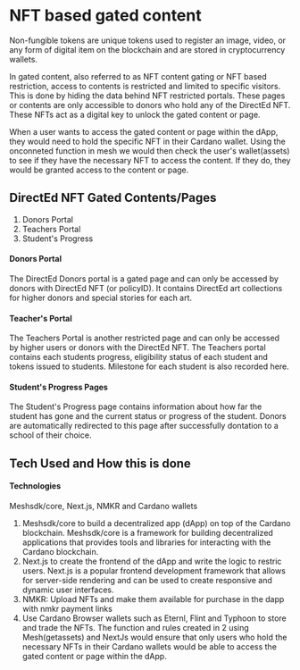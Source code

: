 <h1> NFT based gated content </h1>

<p> Non-fungible tokens are unique tokens used to register an image, video, or any form of digital item on the blockchain and are stored in cryptocurrency wallets.</p>

<p> In gated content, also referred to as NFT content gating or NFT based restriction, access to contents is restricted and limited to specific visitors. This is done by hiding the data behind NFT restricted portals. These pages or contents are only accessible to donors who hold any of the DirectEd NFT. These NFTs act as a digital key to unlock the gated content or page.</p>

<p> When a user wants to access the gated content or page within the dApp, they would need to hold the specific NFT in their Cardano wallet. Using the onconneted function in mesh we would then check the user's wallet(assets) to see if they have the necessary NFT to access the content. If they do, they would be granted access to the content or page.</p>

<h2> DirectEd NFT Gated Contents/Pages </h2>

<ol>
  <li>Donors Portal</li>
  <li>Teachers Portal</li>
  <li>Student's Progress</li>
</ol>

<h4>Donors Portal</h4>

<p>The DirectEd Donors portal is a gated page and can only be accessed by donors with DirectEd NFT (or policyID). It contains DirectEd art collections for higher donors and special stories for each art.</p>

<h4>Teacher's Portal</h4>

<p>The Teachers Portal is another restricted page and can only be accessed by higher users or donors with the DirectEd NFT. The Teachers portal contains 
each students progress, eligibility status of each student and tokens issued to students. Milestone for each student is also recorded here. </p>

<h4>Student's Progress Pages</h4>

<p>The Student's Progress page contains information about how far the student has gone and the current status or progress of the student. Donors are automatically redirected to this page after successfully dontation to a school of their choice.</p>

<h2> Tech Used and How this is done </h2>

<h4>Technologies</h4>
<p>Meshsdk/core, Next.js, NMKR and Cardano wallets</p>

<ol>
  <li>Meshsdk/core to build a decentralized app (dApp) on top of the Cardano blockchain. Meshsdk/core is a framework for building decentralized applications that         provides tools and libraries for interacting with the Cardano blockchain.</li>

  <li>Next.js to create the frontend of the dApp and write the logic to restric users. Next.js is a popular frontend development framework that allows for server-side    rendering and can be used to create responsive and dynamic user interfaces.</li>
  
  <li>NMKR: Upload NFTs and make them available for purchase in the dapp with nmkr payment links</li>

  <li>Use Cardano Browser wallets such as Eternl, Flint and Typhoon to store and trade the NFTs. The function and rules created in 2 using Mesh(getassets) and NextJs     would ensure that only users who hold the necessary NFTs in their Cardano wallets would be able to access the gated content or page within the dApp.</li>
</ol>

